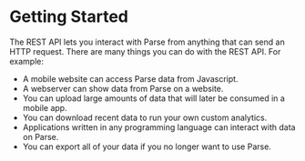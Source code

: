 # Getting Started

The REST API lets you interact with Parse from anything that can send an HTTP request. There are many things you can do with the REST API. For example:

*   A mobile website can access Parse data from Javascript.
*   A webserver can show data from Parse on a website.
*   You can upload large amounts of data that will later be consumed in a mobile app.
*   You can download recent data to run your own custom analytics.
*   Applications written in any programming language can interact with data on Parse.
*   You can export all of your data if you no longer want to use Parse.
